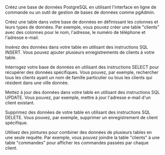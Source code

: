 Créez une base de données PostgreSQL en utilisant l'interface en ligne de commande ou un outil de gestion de bases de données comme pgAdmin.

Créez une table dans votre base de données en définissant les colonnes et leurs types de données. Par exemple, vous pouvez créer une table "clients" avec des colonnes pour le nom, l'adresse, le numéro de téléphone et l'adresse e-mail.

Insérez des données dans votre table en utilisant des instructions SQL INSERT. Vous pouvez ajouter plusieurs enregistrements de clients à votre table.

Interrogez votre base de données en utilisant des instructions SELECT pour récupérer des données spécifiques. Vous pouvez, par exemple, rechercher tous les clients ayant un nom de famille particulier ou tous les clients qui résident dans une ville donnée.

Mettez à jour des données dans votre table en utilisant des instructions SQL UPDATE. Vous pouvez, par exemple, mettre à jour l'adresse e-mail d'un client existant.

Supprimez des données de votre table en utilisant des instructions SQL DELETE. Vous pouvez, par exemple, supprimer un enregistrement de client spécifique.

Utilisez des jointures pour combiner des données de plusieurs tables en une seule requête. Par exemple, vous pouvez joindre la table "clients" à une table "commandes" pour afficher les commandes passées par chaque client.
